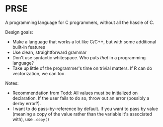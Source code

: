 # PRSE
A programming language for C programmers, without all the hassle of C.

Design goals:
* Make a language that works a lot like C/C++, but with some additional built-in features
* Use clean, straightforward grammar
* Don't use syntactic whitespace. Who puts <i>that</i> in a programming language?
* Take up little of the programmer's time on trivial matters. If R can do vectorization, we can too.

Notes:
* Recommendation from Todd: All values must be initialized on declaration. If the user fails to do so, throw out an error (possibly a derby error?).
* I want to do pass-by-reference by default. If you want to pass by value (meaning a copy of the value rather than the variable it's associated with), use `.copy()`

